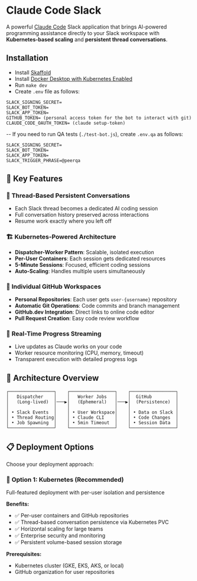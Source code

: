 # Claude Code Slack

A powerful [Claude Code](https://claude.ai/code) Slack application that brings AI-powered programming assistance directly to your Slack workspace with **Kubernetes-based scaling** and **persistent thread conversations**.

## Installation

- Install [Skaffold](https://skaffold.dev/)
- Install [Docker Desktop with Kubernetes Enabled](https://docs.docker.com/desktop/)
- Run `make dev`
- Create `.env` file as follows:

```
SLACK_SIGNING_SECRET=
SLACK_BOT_TOKEN=
SLACK_APP_TOKEN=
GITHUB_TOKEN= (personal access token for the bot to interact with git)
CLAUDE_CODE_OAUTH_TOKEN= (claude setup-token)
```

-- If you need to run QA tests (`./test-bot.js`), create `.env.qa` as follows:

```
SLACK_SIGNING_SECRET=
SLACK_BOT_TOKEN=
SLACK_APP_TOKEN=
SLACK_TRIGGER_PHRASE=@peerqa
```


## 🎯 Key Features

### 💬 **Thread-Based Persistent Conversations**
- Each Slack thread becomes a dedicated AI coding session
- Full conversation history preserved across interactions
- Resume work exactly where you left off

### 🏗️ **Kubernetes-Powered Architecture**
- **Dispatcher-Worker Pattern**: Scalable, isolated execution
- **Per-User Containers**: Each session gets dedicated resources
- **5-Minute Sessions**: Focused, efficient coding sessions
- **Auto-Scaling**: Handles multiple users simultaneously

### 👤 **Individual GitHub Workspaces**  
- **Personal Repositories**: Each user gets `user-{username}` repository
- **Automatic Git Operations**: Code commits and branch management
- **GitHub.dev Integration**: Direct links to online code editor
- **Pull Request Creation**: Easy code review workflow

### 🔄 **Real-Time Progress Streaming**
- Live updates as Claude works on your code
- Worker resource monitoring (CPU, memory, timeout)
- Transparent execution with detailed progress logs

## 🚀 Architecture Overview

```
┌─────────────────┐    ┌─────────────────┐    ┌─────────────────┐
│   Dispatcher    │    │   Worker Jobs   │    │  GitHub         │
│   (Long-lived)  │───▶│   (Ephemeral)   │───▶│  (Persistence)  │
│                 │    │                 │    │                 │
│ • Slack Events  │    │ • User Workspace│    │ • Data on Slack │
│ • Thread Routing│    │ • Claude CLI    │    │ • Code Changes  │
│ • Job Spawning  │    │ • 5min Timeout  │    │ • Session Data  │
└─────────────────┘    └─────────────────┘    └─────────────────┘
```

## 📋 Deployment Options

Choose your deployment approach:

### 🎯 **Option 1: Kubernetes (Recommended)**
Full-featured deployment with per-user isolation and persistence

**Benefits:**
- ✅ Per-user containers and GitHub repositories  
- ✅ Thread-based conversation persistence via Kubernetes PVC
- ✅ Horizontal scaling for large teams
- ✅ Enterprise security and monitoring
- ✅ Persistent volume-based session storage

**Prerequisites:**
- Kubernetes cluster (GKE, EKS, AKS, or local)
- GitHub organization for user repositories